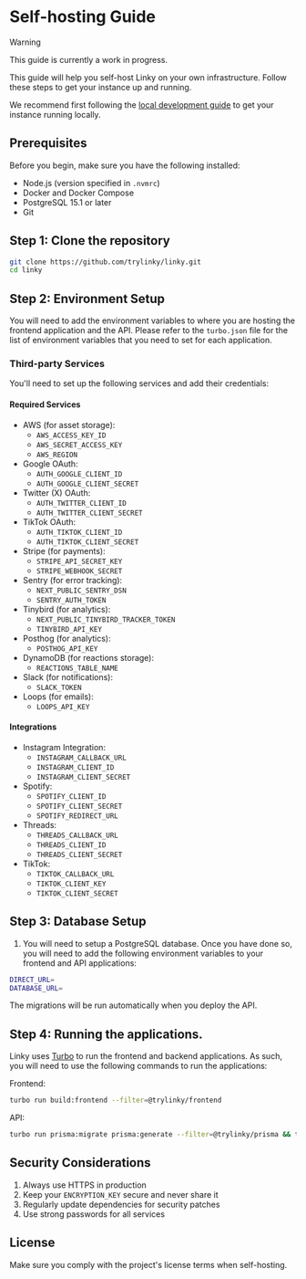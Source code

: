 # Self-hosting Guide

> [!WARNING]
> This guide is currently a work in progress.

This guide will help you self-host Linky on your own infrastructure. Follow these steps to get your instance up and running.

We recommend first following the [local development guide](./local-development.md) to get your instance running locally.

## Prerequisites

Before you begin, make sure you have the following installed:

- Node.js (version specified in `.nvmrc`)
- Docker and Docker Compose
- PostgreSQL 15.1 or later
- Git

## Step 1: Clone the repository

```bash
git clone https://github.com/trylinky/linky.git
cd linky
```

## Step 2: Environment Setup

You will need to add the environment variables to where you are hosting the
frontend application and the API. Please refer to the `turbo.json` file for
the list of environment variables that you need to set for each application.

### Third-party Services

You'll need to set up the following services and add their credentials:

#### Required Services

- AWS (for asset storage):
  - `AWS_ACCESS_KEY_ID`
  - `AWS_SECRET_ACCESS_KEY`
  - `AWS_REGION`
- Google OAuth:
  - `AUTH_GOOGLE_CLIENT_ID`
  - `AUTH_GOOGLE_CLIENT_SECRET`
- Twitter (X) OAuth:
  - `AUTH_TWITTER_CLIENT_ID`
  - `AUTH_TWITTER_CLIENT_SECRET`
- TikTok OAuth:
  - `AUTH_TIKTOK_CLIENT_ID`
  - `AUTH_TIKTOK_CLIENT_SECRET`
- Stripe (for payments):
  - `STRIPE_API_SECRET_KEY`
  - `STRIPE_WEBHOOK_SECRET`
- Sentry (for error tracking):
  - `NEXT_PUBLIC_SENTRY_DSN`
  - `SENTRY_AUTH_TOKEN`
- Tinybird (for analytics):
  - `NEXT_PUBLIC_TINYBIRD_TRACKER_TOKEN`
  - `TINYBIRD_API_KEY`
- Posthog (for analytics):
  - `POSTHOG_API_KEY`
- DynamoDB (for reactions storage):
  - `REACTIONS_TABLE_NAME`
- Slack (for notifications):
  - `SLACK_TOKEN`
- Loops (for emails):
  - `LOOPS_API_KEY`

#### Integrations

- Instagram Integration:
  - `INSTAGRAM_CALLBACK_URL`
  - `INSTAGRAM_CLIENT_ID`
  - `INSTAGRAM_CLIENT_SECRET`
- Spotify:
  - `SPOTIFY_CLIENT_ID`
  - `SPOTIFY_CLIENT_SECRET`
  - `SPOTIFY_REDIRECT_URL`
- Threads:
  - `THREADS_CALLBACK_URL`
  - `THREADS_CLIENT_ID`
  - `THREADS_CLIENT_SECRET`
- TikTok:
  - `TIKTOK_CALLBACK_URL`
  - `TIKTOK_CLIENT_KEY`
  - `TIKTOK_CLIENT_SECRET`

## Step 3: Database Setup

1. You will need to setup a PostgreSQL database. Once you have done so, you will need to add the following environment variables to your frontend and API applications:

```bash
DIRECT_URL=
DATABASE_URL=
```

The migrations will be run automatically when you deploy the API.

## Step 4: Running the applications.

Linky uses [Turbo](https://turbo.build/) to run the frontend and backend applications. As such, you will need to use the following commands to run the applications:

Frontend:

```bash
turbo run build:frontend --filter=@trylinky/frontend
```

API:

```bash
turbo run prisma:migrate prisma:generate --filter=@trylinky/prisma && turbo run build:api --filter=@trylinky/api
```

## Security Considerations

1. Always use HTTPS in production
2. Keep your `ENCRYPTION_KEY` secure and never share it
3. Regularly update dependencies for security patches
4. Use strong passwords for all services

## License

Make sure you comply with the project's license terms when self-hosting.

